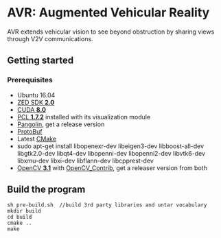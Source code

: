 # AVR: Augmented Vehicular Reality

AVR extends vehicular vision to see beyond obstruction by sharing views through V2V communications.


## Getting started

### Prerequisites

- Ubuntu 16.04
- [ZED SDK **2.0**](https://www.stereolabs.com/developers/)
- [CUDA **8.0**](https://developer.nvidia.com/cuda-downloads)
- [PCL **1.7.2**](https://github.com/PointCloudLibrary/pcl) installed with its visualization module
- [Pangolin](https://github.com/stevenlovegrove/Pangolin), get a release version 
- [ProtoBuf](https://github.com/google/protobuf/blob/master/src/README.md)
- Latest [CMake](https://cmake.org/download/)
- sudo apt-get install libopenexr-dev libeigen3-dev libboost-all-dev libgtk2.0-dev libqt4-dev libopenni-dev libopenni2-dev libvtk6-dev libxmu-dev libxi-dev libflann-dev libcpprest-dev
- [OpenCV **3.1**](http://opencv.org/downloads.html) with [OpenCV_Contrib](https://github.com/opencv/opencv_contrib), get a releaser version from both



## Build the program

    sh pre-build.sh  //build 3rd party libraries and untar vocabulary
    mkdir build
    cd build
    cmake ..
    make
